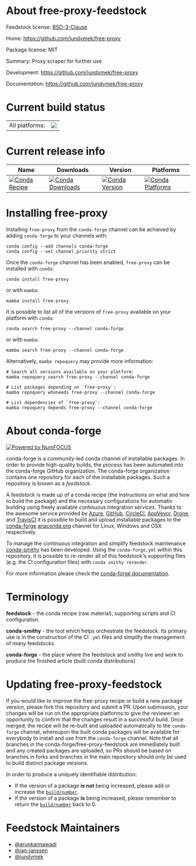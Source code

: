 About free-proxy-feedstock
==========================

Feedstock license: [BSD-3-Clause](https://github.com/conda-forge/free-proxy-feedstock/blob/main/LICENSE.txt)

Home: https://github.com/jundymek/free-proxy

Package license: MIT

Summary: Proxy scraper for further use

Development: https://github.com/jundymek/free-proxy

Documentation: https://github.com/jundymek/free-proxy

Current build status
====================


<table><tr><td>All platforms:</td>
    <td>
      <a href="https://dev.azure.com/conda-forge/feedstock-builds/_build/latest?definitionId=14829&branchName=main">
        <img src="https://dev.azure.com/conda-forge/feedstock-builds/_apis/build/status/free-proxy-feedstock?branchName=main">
      </a>
    </td>
  </tr>
</table>

Current release info
====================

| Name | Downloads | Version | Platforms |
| --- | --- | --- | --- |
| [![Conda Recipe](https://img.shields.io/badge/recipe-free--proxy-green.svg)](https://anaconda.org/conda-forge/free-proxy) | [![Conda Downloads](https://img.shields.io/conda/dn/conda-forge/free-proxy.svg)](https://anaconda.org/conda-forge/free-proxy) | [![Conda Version](https://img.shields.io/conda/vn/conda-forge/free-proxy.svg)](https://anaconda.org/conda-forge/free-proxy) | [![Conda Platforms](https://img.shields.io/conda/pn/conda-forge/free-proxy.svg)](https://anaconda.org/conda-forge/free-proxy) |

Installing free-proxy
=====================

Installing `free-proxy` from the `conda-forge` channel can be achieved by adding `conda-forge` to your channels with:

```
conda config --add channels conda-forge
conda config --set channel_priority strict
```

Once the `conda-forge` channel has been enabled, `free-proxy` can be installed with `conda`:

```
conda install free-proxy
```

or with `mamba`:

```
mamba install free-proxy
```

It is possible to list all of the versions of `free-proxy` available on your platform with `conda`:

```
conda search free-proxy --channel conda-forge
```

or with `mamba`:

```
mamba search free-proxy --channel conda-forge
```

Alternatively, `mamba repoquery` may provide more information:

```
# Search all versions available on your platform:
mamba repoquery search free-proxy --channel conda-forge

# List packages depending on `free-proxy`:
mamba repoquery whoneeds free-proxy --channel conda-forge

# List dependencies of `free-proxy`:
mamba repoquery depends free-proxy --channel conda-forge
```


About conda-forge
=================

[![Powered by
NumFOCUS](https://img.shields.io/badge/powered%20by-NumFOCUS-orange.svg?style=flat&colorA=E1523D&colorB=007D8A)](https://numfocus.org)

conda-forge is a community-led conda channel of installable packages.
In order to provide high-quality builds, the process has been automated into the
conda-forge GitHub organization. The conda-forge organization contains one repository
for each of the installable packages. Such a repository is known as a *feedstock*.

A feedstock is made up of a conda recipe (the instructions on what and how to build
the package) and the necessary configurations for automatic building using freely
available continuous integration services. Thanks to the awesome service provided by
[Azure](https://azure.microsoft.com/en-us/services/devops/), [GitHub](https://github.com/),
[CircleCI](https://circleci.com/), [AppVeyor](https://www.appveyor.com/),
[Drone](https://cloud.drone.io/welcome), and [TravisCI](https://travis-ci.com/)
it is possible to build and upload installable packages to the
[conda-forge](https://anaconda.org/conda-forge) [anaconda.org](https://anaconda.org/)
channel for Linux, Windows and OSX respectively.

To manage the continuous integration and simplify feedstock maintenance
[conda-smithy](https://github.com/conda-forge/conda-smithy) has been developed.
Using the ``conda-forge.yml`` within this repository, it is possible to re-render all of
this feedstock's supporting files (e.g. the CI configuration files) with ``conda smithy rerender``.

For more information please check the [conda-forge documentation](https://conda-forge.org/docs/).

Terminology
===========

**feedstock** - the conda recipe (raw material), supporting scripts and CI configuration.

**conda-smithy** - the tool which helps orchestrate the feedstock.
                   Its primary use is in the construction of the CI ``.yml`` files
                   and simplify the management of *many* feedstocks.

**conda-forge** - the place where the feedstock and smithy live and work to
                  produce the finished article (built conda distributions)


Updating free-proxy-feedstock
=============================

If you would like to improve the free-proxy recipe or build a new
package version, please fork this repository and submit a PR. Upon submission,
your changes will be run on the appropriate platforms to give the reviewer an
opportunity to confirm that the changes result in a successful build. Once
merged, the recipe will be re-built and uploaded automatically to the
`conda-forge` channel, whereupon the built conda packages will be available for
everybody to install and use from the `conda-forge` channel.
Note that all branches in the conda-forge/free-proxy-feedstock are
immediately built and any created packages are uploaded, so PRs should be based
on branches in forks and branches in the main repository should only be used to
build distinct package versions.

In order to produce a uniquely identifiable distribution:
 * If the version of a package **is not** being increased, please add or increase
   the [``build/number``](https://docs.conda.io/projects/conda-build/en/latest/resources/define-metadata.html#build-number-and-string).
 * If the version of a package **is** being increased, please remember to return
   the [``build/number``](https://docs.conda.io/projects/conda-build/en/latest/resources/define-metadata.html#build-number-and-string)
   back to 0.

Feedstock Maintainers
=====================

* [@arunkannawadi](https://github.com/arunkannawadi/)
* [@jan-janssen](https://github.com/jan-janssen/)
* [@jundymek](https://github.com/jundymek/)

